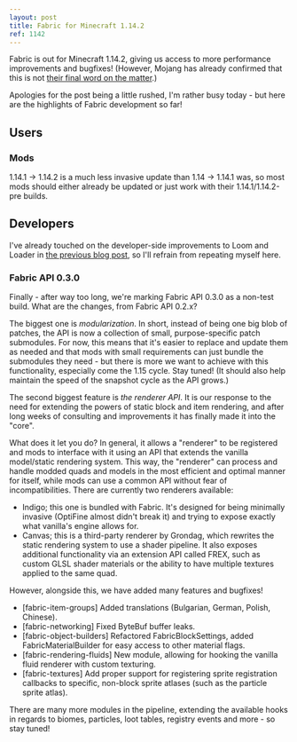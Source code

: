 ```yaml
---
layout: post
title: Fabric for Minecraft 1.14.2
ref: 1142
---
```

Fabric is out for Minecraft 1.14.2, giving us access to more performance improvements and bugfixes! (However, Mojang has already confirmed that this is not [their final word on the matter](https://twitter.com/slicedlime/status/1132210996582506496).)

Apologies for the post being a little rushed, I'm rather busy today - but here are the highlights of Fabric development so far!

## Users

### Mods

1.14.1 -> 1.14.2 is a much less invasive update than 1.14 -> 1.14.1 was, so most mods should either already be updated or just work with their 1.14.1/1.14.2-pre builds.

## Developers

I've already touched on the developer-side improvements to Loom and Loader in [the previous blog post](https://fabricmc.net/2019/05/24/loader-048.html), so I'll refrain from repeating myself here.

### Fabric API 0.3.0

Finally - after way too long, we're marking Fabric API 0.3.0 as a non-test build. What are the changes, from Fabric API 0.2.x?

The biggest one is *modularization*. In short, instead of being one big blob of patches, the API is now a collection of small, purpose-specific patch submodules. For now, this means that it's easier to replace and update them as needed and that mods with small requirements can just bundle the submodules they need - but there is more we want to achieve with this functionality, especially come the 1.15 cycle. Stay tuned! (It should also help maintain the speed of the snapshot cycle as the API grows.)

The second biggest feature is *the renderer API*. It is our response to the need for extending the powers of static block and item rendering, and after long weeks of consulting and improvements it has finally made it into the "core".

What does it let you do? In general, it allows a "renderer" to be registered and mods to interface with it using an API that extends the vanilla model/static rendering system. This way, the "renderer" can process and handle modded quads and models in the most efficient and optimal manner for itself, while mods can use a common API without fear of incompatibilities. There are currently two renderers available:

* Indigo; this one is bundled with Fabric. It's designed for being minimally invasive (OptiFine almost didn't break it) and trying to expose exactly what vanilla's engine allows for.
* Canvas; this is a third-party renderer by Grondag, which rewrites the static rendering system to use a shader pipeline. It also exposes additional functionality via an extension API called FREX, such as custom GLSL shader materials or the ability to have multiple textures applied to the same quad.

However, alongside this, we have added many features and bugfixes!

* [fabric-item-groups] Added translations (Bulgarian, German, Polish, Chinese).
* [fabric-networking] Fixed ByteBuf buffer leaks.
* [fabric-object-builders] Refactored FabricBlockSettings, added FabricMaterialBuilder for easy access to other material flags.
* [fabric-rendering-fluids] New module, allowing for hooking the vanilla fluid renderer with custom texturing.
* [fabric-textures] Add proper support for registering sprite registration callbacks to specific, non-block sprite atlases (such as the particle sprite atlas).

There are many more modules in the pipeline, extending the available hooks in regards to biomes, particles, loot tables, registry events and more - so stay tuned!